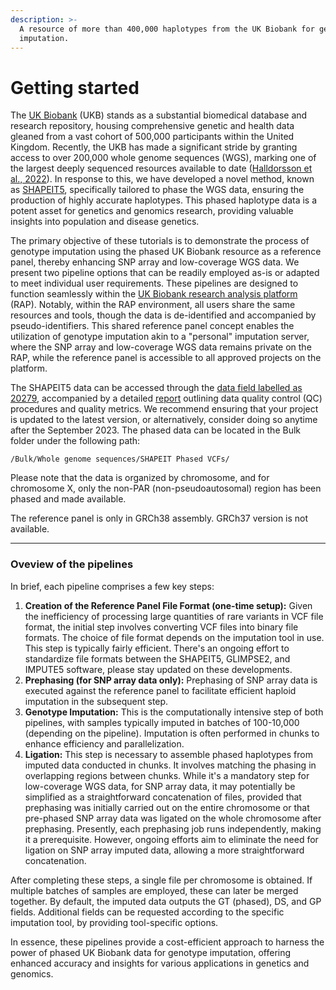 ```yaml
---
description: >-
  A resource of more than 400,000 haplotypes from the UK Biobank for genotype
  imputation.
---
```


# Getting started

The [UK Biobank](https://www.ukbiobank.ac.uk/) (UKB) stands as a substantial biomedical database and research repository, housing comprehensive genetic and health data gleaned from a vast cohort of 500,000 participants within the United Kingdom. Recently, the UKB has made a significant stride by granting access to over 200,000 whole genome sequences (WGS), marking one of the largest deeply sequenced resources available to date ([Halldorsson et al., 2022](https://doi.org/10.1038/s41586-022-04965-x)). In response to this, we have developed a novel method, known as [SHAPEIT5](https://doi.org/10.1038/s41588-023-01415-w), specifically tailored to phase the WGS data, ensuring the production of highly accurate haplotypes. This phased haplotype data is a potent asset for genetics and genomics research, providing valuable insights into population and disease genetics.

The primary objective of these tutorials is to demonstrate the process of genotype imputation using the phased UK Biobank resource as a reference panel, thereby enhancing SNP array and low-coverage WGS data. We present two pipeline options that can be readily employed as-is or adapted to meet individual user requirements. These pipelines are designed to function seamlessly within the [UK Biobank research analysis platform](https://ukbiobank.dnanexus.com/l) (RAP). Notably, within the RAP environment, all users share the same resources and tools, though the data is de-identified and accompanied by pseudo-identifiers. This shared reference panel concept enables the utilization of genotype imputation akin to a "personal" imputation server, where the SNP array and low-coverage WGS data remains private on the RAP, while the reference panel is accessible to all approved projects on the platform.

The SHAPEIT5 data can be accessed through the [data field labelled as 20279](https://biobank.ndph.ox.ac.uk/ukb/field.cgi?id=20279), accompanied by a detailed [report](https://biobank.ndph.ox.ac.uk/ukb/refer.cgi?id=1910) outlining data quality control (QC) procedures and quality metrics. We recommend ensuring that your project is updated to the latest version, or alternatively, consider doing so anytime after the September 2023. The phased data can be located in the Bulk folder under the following path:

`/Bulk/Whole genome sequences/SHAPEIT Phased VCFs/`

Please note that the data is organized by chromosome, and for chromosome X, only the non-PAR (non-pseudoautosomal) region has been phased and made available.

The reference panel is only in GRCh38 assembly. GRCh37 version is not available.

***

### Oveview of the pipelines

In brief, each pipeline comprises a few key steps:

1. **Creation of the Reference Panel File Format (one-time setup):** Given the inefficiency of processing large quantities of rare variants in VCF file format, the initial step involves converting VCF files into binary file formats. The choice of file format depends on the imputation tool in use. This step is typically fairly efficient. There's an ongoing effort to standardize file formats between the SHAPEIT5, GLIMPSE2, and IMPUTE5 software, please stay updated on these developments.
2. **Prephasing (for SNP array data only):** Prephasing of SNP array data is executed against the reference panel to facilitate efficient haploid imputation in the subsequent step.
3. **Genotype Imputation:** This is the computationally intensive step of both pipelines, with samples typically imputed in batches of 100-10,000 (depending on the pipeline). Imputation is often performed in chunks to enhance efficiency and parallelization.
4. **Ligation:** This step is necessary to assemble phased haplotypes from imputed data conducted in chunks. It involves matching the phasing in overlapping regions between chunks. While it's a mandatory step for low-coverage WGS data, for SNP array data, it may potentially be simplified as a straightforward concatenation of files, provided that prephasing was initially carried out on the entire chromosome or that pre-phased SNP array data was ligated on the whole chromosome after prephasing. Presently, each prephasing job runs independently, making it a prerequisite. However, ongoing efforts aim to eliminate the need for ligation on SNP array imputed data, allowing a more straightforward concatenation.

After completing these steps, a single file per chromosome is obtained. If multiple batches of samples are employed, these can later be merged together. By default, the imputed data outputs the GT (phased), DS, and GP fields. Additional fields can be requested according to the specific imputation tool, by providing tool-specific options.

In essence, these pipelines provide a cost-efficient approach to harness the power of phased UK Biobank data for genotype imputation, offering enhanced accuracy and insights for various applications in genetics and genomics.

